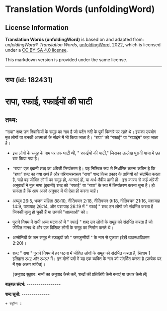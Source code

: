 # Translation Words (unfoldingWord)

## License Information

**Translation Words (unfoldingWord)** is based on and adapted from: _unfoldingWord® Translation Words_, [unfoldingWord](https://unfoldingword.org/utw), 2022, which is licensed under a [CC BY-SA 4.0 license](https://creativecommons.org/licenses/by-sa/4.0/legalcode.en).

This markdown version is provided under the same license.



--------------------------------

## रापा (id: 182431)

**रापा, रफाई, रफाईयों की घाटी**
===============================

तथ्य:
-----

“रापा” शब्द उन निवासियों के समूह का नाम है जो यर्दन नदी के पूर्वी किनारे पर रहते थे। इसका उपयोग मृत लोगों या उनकी आत्माओं के संदर्भ में भी किया जाता है। “रापा” को “रफाई” या “रापाईम” कहा जाता है।

* इस लोगों के समूह के नाम पर एक घाटी थी, " रफाईयों की घाटी," जिसका उल्लेख पुरानी वाचा में छह बार किया गया है।
* “रापा” एक इब्रानी शब्द का अंग्रेजी लिप्यंतरण है। यह निश्चित रूप से निर्धारित करना कठिन है कि “रापा” शब्द का क्या अर्थ है और परिणामस्वरूप “रापा” शब्द किस प्रकार के प्राणियों को संदर्भित करता है, चाहे वह जीवित लोगों का समूह हो, आत्माएं हों, या अर्ध\-दैवीय प्राणी हों। इस कारण से कई अंग्रेजी अनुवादों ने मूल भाषा (इब्रानी) शब्द को “रफाई” या “रापा” के रूप में लिप्यंतरण करना चुना है। हो सकता है कि आप अपने अनुवाद में भी ऐसा ही करना चाहें।
* अय्यूब 26:5, भजन संहिता 88:10, नीतिवचन 2:18, नीतिवचन 9:18, नीतिवचन 21:16, यशायाह 14:9, यशायाह 26:14, और यशायाह 26:19 में " रफाई " शब्द उन लोगों को संदर्भित करता है जिनकी मृत्यु हो चुकी हैं या उनकी "आत्माओं" को।
* पुराने नियम में सभी अन्य घटनाओं में " रफाई " शब्द उन लोगों के समूह को संदर्भित करता है जो जीवित मानव थे और एक विशिष्ट लोगों के समूह का निर्माण करते थे।
* अम्मोनियों के जन समूह ने रफाइयों को " जमजुम्मीयों " के नाम से पुकारा (देखें व्यवस्थाविवरण 2:20\)।
* शब्द " रापा " पुराने नियम में हर घटना में जीवित लोगों के समूह को संदर्भित करता है, सिवाय 1 इतिहास 8:2 और 8:37 में। इन दोनों पदों में यह एक व्यक्ति के नाम को संदर्भित करता है (प्रत्येक पद में एक अलग व्यक्ति)।

    (अनुवाद सुझाव: नामों का अनुवाद कैसे करें, शब्दों की प्रतिलिपि कैसे बनाएं या उधार कैसे लें)

 **बाइबल संदर्भ:**
    -----------------

 **शब्द सूची:**
    --------------

    + स्ट्रॉन्ग :


